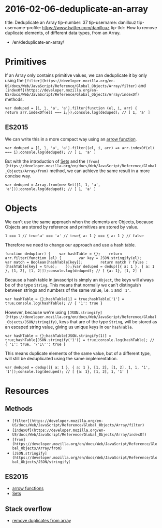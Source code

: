 # 2016-02-06-deduplicate-an-array

title: Deduplicate an Array tip-number: 37 tip-username: danillouz tip-username-profile: https://www.twitter.com/danillouz tip-tldr: How to remove duplicate elements, of different data types, from an Array.

- /en/deduplicate-an-array/

# Primitives

If an Array only contains primitive values, we can deduplicate it by only using the `[filter](https://developer.mozilla.org/en-US/docs/Web/JavaScript/Reference/Global_Objects/Array/filter)` and `[indexOf](https://developer.mozilla.org/en-US/docs/Web/JavaScript/Reference/Global_Objects/Array/indexOf)` methods.

```
var deduped = [1, 1, 'a', 'a'].filter(function (el, i, arr) {    return arr.indexOf(el) === i;});console.log(deduped); // [ 1, 'a' ]
```

## ES2015

We can write this in a more compact way using an [arrow function](https://developer.mozilla.org/en/docs/Web/JavaScript/Reference/Functions/Arrow_functions).

```
var deduped = [1, 1, 'a', 'a'].filter((el, i, arr) => arr.indexOf(el) === i);console.log(deduped); // [ 1, 'a' ]
```

But with the introduction of [Sets](https://developer.mozilla.org/en-US/docs/Web/JavaScript/Reference/Global_Objects/Set) and the `[from](https://developer.mozilla.org/en/docs/Web/JavaScript/Reference/Global_Objects/Array/from)` method, we can achieve the same result in a more concise way.

```
var deduped = Array.from(new Set([1, 1, 'a', 'a']));console.log(deduped); // [ 1, 'a' ]
```

# Objects

We can't use the same approach when the elements are Objects, because Objects are stored by reference and primitives are stored by value.

```
1 === 1 // true'a' === 'a' // true{ a: 1 } === { a: 1 } // false
```

Therefore we need to change our approach and use a hash table.

```
function dedup(arr) {    var hashTable = {};    return arr.filter(function (el) {        var key = JSON.stringify(el);        var match = Boolean(hashTable[key]);        return match ? false : (hashTable[key] = true);    });}var deduped = dedup([{ a: 1 }, { a: 1 }, [1, 2], [1, 2]]);console.log(deduped); // [ {a: 1}, [1, 2] ]
```

Because a hash table in javascript is simply an `Object`, the keys will always be of the type `String`. This means that normally we can't distinguish between strings and numbers of the same value, i.e. `1` and `'1'`.

```
var hashTable = {};hashTable[1] = true;hashTable['1'] = true;console.log(hashTable); // { '1': true }
```

However, because we're using `[JSON.stringify](https://developer.mozilla.org/en/docs/Web/JavaScript/Reference/Global_Objects/JSON/stringify)`, keys that are of the type `String`, will be stored as an escaped string value, giving us unique keys in our `hashTable`.

```
var hashTable = {};hashTable[JSON.stringify(1)] = true;hashTable[JSON.stringify('1')] = true;console.log(hashTable); // { '1': true, '\'1\'': true }
```

This means duplicate elements of the same value, but of a different type, will still be deduplicated using the same implementation.

```
var deduped = dedup([{ a: 1 }, { a: 1 }, [1, 2], [1, 2], 1, 1, '1', '1']);console.log(deduped); // [ {a: 1}, [1, 2], 1, '1' ]
```

# Resources

## Methods

- `[filter](https://developer.mozilla.org/en-US/docs/Web/JavaScript/Reference/Global_Objects/Array/filter)`
- `[indexOf](https://developer.mozilla.org/en-US/docs/Web/JavaScript/Reference/Global_Objects/Array/indexOf)`
- `[from](https://developer.mozilla.org/en/docs/Web/JavaScript/Reference/Global_Objects/Array/from)`
- `[JSON.stringify](https://developer.mozilla.org/en/docs/Web/JavaScript/Reference/Global_Objects/JSON/stringify)`

## ES2015

- [arrow functions](https://developer.mozilla.org/en/docs/Web/JavaScript/Reference/Functions/Arrow_functions)
- [Sets](https://developer.mozilla.org/en-US/docs/Web/JavaScript/Reference/Global_Objects/Set)

## Stack overflow

- [remove duplicates from array](http://stackoverflow.com/questions/9229645/remove-duplicates-from-javascript-array/9229821#9229821)
